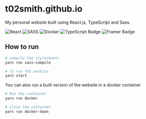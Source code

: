 # t02smith.github.io

My personal website built using React.js, TypeScript and Sass.

![React](https://img.shields.io/badge/react-%2320232a.svg?style=for-the-badge&logo=react&logoColor=%2361DAFB)
![SASS](https://img.shields.io/badge/SASS-hotpink.svg?style=for-the-badge&logo=SASS&logoColor=white)
![Docker](https://img.shields.io/badge/docker-%230db7ed.svg?style=for-the-badge&logo=docker&logoColor=white)
![TypeScript Badge](https://img.shields.io/badge/TypeScript-3178C6?logo=typescript&logoColor=fff&style=for-the-badge)
![Framer Badge](https://img.shields.io/badge/Framer-05F?logo=framer&logoColor=fff&style=for-the-badge)

## How to run

```bash
# compile the stylesheets
yarn run sass-compile

# To run the wesbite
yarn start
```

You can also run a built version of the website in
a docker container

```bash
# Run the container
yarn run docker

# Close the container
yarn run docker-down
```
